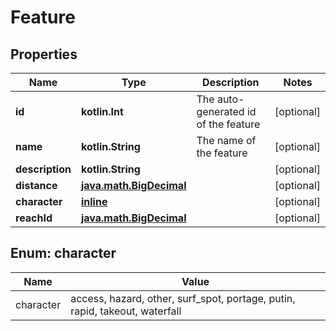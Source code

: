 
# Feature

## Properties
Name | Type | Description | Notes
------------ | ------------- | ------------- | -------------
**id** | **kotlin.Int** | The auto-generated id of the feature |  [optional]
**name** | **kotlin.String** | The name of the feature |  [optional]
**description** | **kotlin.String** |  |  [optional]
**distance** | [**java.math.BigDecimal**](java.math.BigDecimal.md) |  |  [optional]
**character** | [**inline**](#Character) |  |  [optional]
**reachId** | [**java.math.BigDecimal**](java.math.BigDecimal.md) |  |  [optional]


<a id="Character"></a>
## Enum: character
Name | Value
---- | -----
character | access, hazard, other, surf_spot, portage, putin, rapid, takeout, waterfall



